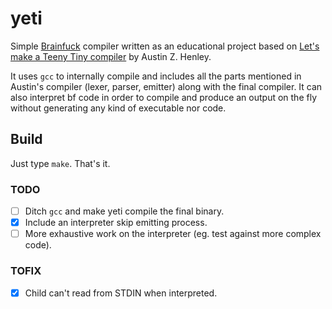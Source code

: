 # yeti
Simple [Brainfuck](https://esolangs.org/wiki/Brainfuck) compiler written as an educational project based on [Let's make a Teeny Tiny compiler](http://web.eecs.utk.edu/~azh/blog/teenytinycompiler1.html) by Austin Z. Henley.

It uses `gcc` to internally compile and includes all the parts mentioned in Austin's compiler (lexer, parser, emitter) along with the final compiler. It can also interpret bf code in order to compile and produce an output on the fly without generating any kind of executable nor code.

## Build
Just type `make`. That's it.

### TODO
- [ ] Ditch `gcc` and make yeti compile the final binary.
- [X] Include an interpreter skip emitting process.
- [ ] More exhaustive work on the interpreter (eg. test against more complex code).

### TOFIX
- [X] Child can't read from STDIN when interpreted.

